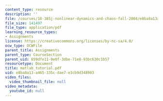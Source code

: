 ```yaml
---
content_type: resource
description: ''
file: /courses/18-385j-nonlinear-dynamics-and-chaos-fall-2004/e8ba8a13a465335cdae7e3cb9d348903_matlab_tutorial.pdf
file_size: 141497
file_type: application/pdf
learning_resource_types:
- Assignments
license: https://creativecommons.org/licenses/by-nc-sa/4.0/
ocw_type: OCWFile
parent_title: Assignments
parent_type: CourseSection
parent_uid: 659dfe11-9e0f-3dbe-71e8-93bc630c1b57
resourcetype: Document
title: matlab_tutorial.pdf
uid: e8ba8a13-a465-335c-dae7-e3cb9d348903
video_files:
  video_thumbnail_file: null
video_metadata:
  youtube_id: null
---
```

